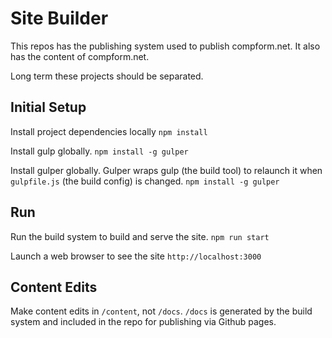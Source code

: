 # Site Builder

This repos has the publishing system used to publish compform.net. It also has the content of compform.net.

Long term these projects should be separated.


## Initial Setup
Install project dependencies locally
`npm install`

Install gulp globally.
`npm install -g gulper`

Install gulper globally. Gulper wraps gulp (the build tool) to relaunch it when `gulpfile.js` (the build config) is changed.
`npm install -g gulper`

## Run
Run the build system to build and serve the site.
`npm run start`

Launch a web browser to see the site
`http://localhost:3000`


## Content Edits
Make content edits in `/content`, not `/docs`. `/docs` is generated by the build system and included in the repo for publishing via Github pages.